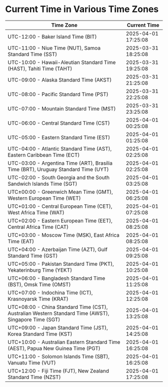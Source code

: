 # Current Time in Various Time Zones

| Time Zone | Current Time |
|-----------|--------------|
| UTC-12:00 - Baker Island Time (BIT) | 2025-04-01 17:25:08 |
| UTC-11:00 - Niue Time (NUT), Samoa Standard Time (SST) | 2025-03-31 18:25:08 |
| UTC-10:00 - Hawaii-Aleutian Standard Time (HAST), Tahiti Time (TAHT) | 2025-03-31 19:25:08 |
| UTC-09:00 - Alaska Standard Time (AKST) | 2025-03-31 21:25:08 |
| UTC-08:00 - Pacific Standard Time (PST) | 2025-03-31 22:25:08 |
| UTC-07:00 - Mountain Standard Time (MST) | 2025-03-31 23:25:08 |
| UTC-06:00 - Central Standard Time (CST) | 2025-04-01 00:25:08 |
| UTC-05:00 - Eastern Standard Time (EST) | 2025-04-01 01:25:08 |
| UTC-04:00 - Atlantic Standard Time (AST), Eastern Caribbean Time (ECT) | 2025-04-01 02:25:08 |
| UTC-03:00 - Argentina Time (ART), Brasília Time (BRT), Uruguay Standard Time (UYT) | 2025-04-01 02:25:08 |
| UTC-02:00 - South Georgia and the South Sandwich Islands Time (SGT) | 2025-04-01 03:25:08 |
| UTC±00:00 - Greenwich Mean Time (GMT), Western European Time (WET) | 2025-04-01 06:25:08 |
| UTC+01:00 - Central European Time (CET), West Africa Time (WAT) | 2025-04-01 07:25:08 |
| UTC+02:00 - Eastern European Time (EET), Central Africa Time (CAT) | 2025-04-01 08:25:08 |
| UTC+03:00 - Moscow Time (MSK), East Africa Time (EAT) | 2025-04-01 08:25:08 |
| UTC+04:00 - Azerbaijan Time (AZT), Gulf Standard Time (GST) | 2025-04-01 09:25:08 |
| UTC+05:00 - Pakistan Standard Time (PKT), Yekaterinburg Time (YEKT) | 2025-04-01 10:25:08 |
| UTC+06:00 - Bangladesh Standard Time (BST), Omsk Time (OMST) | 2025-04-01 11:25:08 |
| UTC+07:00 - Indochina Time (ICT), Krasnoyarsk Time (KRAT) | 2025-04-01 12:25:08 |
| UTC+08:00 - China Standard Time (CST), Australian Western Standard Time (AWST), Singapore Time (SGT) | 2025-04-01 13:25:08 |
| UTC+09:00 - Japan Standard Time (JST), Korea Standard Time (KST) | 2025-04-01 14:25:08 |
| UTC+10:00 - Australian Eastern Standard Time (AEST), Papua New Guinea Time (PGT) | 2025-04-01 16:25:08 |
| UTC+11:00 - Solomon Islands Time (SBT), Vanuatu Time (VUT) | 2025-04-01 16:25:08 |
| UTC+12:00 - Fiji Time (FJT), New Zealand Standard Time (NZST) | 2025-04-01 17:25:08 |
